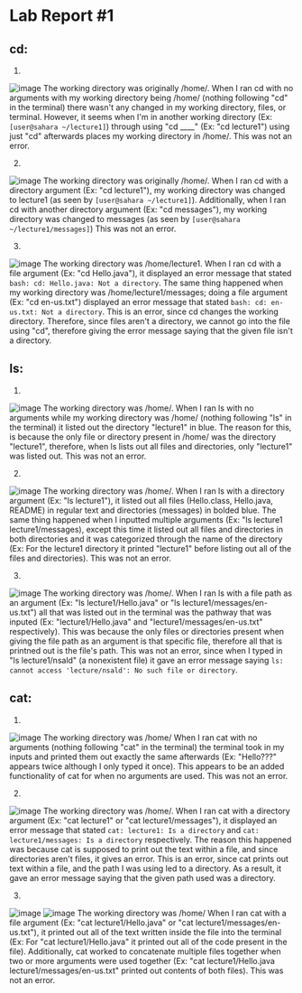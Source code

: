 # Lab Report #1

## cd:
1.
![image](https://github.com/Biehler1/cse15l-lab-reports/assets/103413662/27328f9b-5245-4b98-b844-da22a554b55f)
The working directory was originally /home/.
When I ran cd with no arguments with my working directory being /home/ (nothing following "cd" in the terminal) there wasn't any changed in my working directory, files, or terminal.
However, it seems when I'm in another working directory (Ex: `[user@sahara ~/lecture1]`) through using "cd ____" (Ex: "cd lecture1") using just "cd" afterwards places my working directory in /home/.
This was not an error. 

2.
![image](https://github.com/Biehler1/cse15l-lab-reports/assets/103413662/c79a85d6-5349-43bd-9c6a-cd8b2cf37108)
The working directory was originally /home/.
When I ran cd with a directory argument (Ex: "cd lecture1"), my working directory was changed to lecture1 (as seen by `[user@sahara ~/lecture1]`). Additionally, when I ran cd with another directory argument (Ex: "cd messages"), my working directory was changed to messages (as seen by `[user@sahara ~/lecture1/messages]`)
This was not an error.

3.
![image](https://github.com/Biehler1/cse15l-lab-reports/assets/103413662/02dca537-f263-426b-bd0c-5af9ae7e8fcc)
The working directory was /home/lecture1.
When I ran cd with a file argument (Ex: "cd Hello.java"), it displayed an error message that stated `bash: cd: Hello.java: Not a directory`. The same thing happened when my working directory was /home/lecture1/messages; doing a file argument (Ex: "cd en-us.txt") displayed an error message that stated `bash: cd: en-us.txt: Not a directory`.
This is an error, since cd changes the working directory. Therefore, since files aren't a directory, we cannot go into the file using "cd", therefore giving the error message saying that the given file isn't a directory.

## ls:
1.
![image](https://github.com/Biehler1/cse15l-lab-reports/assets/103413662/33b03ee6-b491-4922-9e06-bc0e71cf2d42)
The working directory was /home/.
When I ran ls with no arguments while my working directory was /home/ (nothing following "ls" in the terminal) it listed out the directory "lecture1" in blue. The reason for this, is because the only file or directory present in /home/ was the directory "lecture1", therefore, when ls lists out all files and directories, only "lecture1" was listed out.
This was not an error.

2.
![image](https://github.com/Biehler1/cse15l-lab-reports/assets/103413662/a03c4df4-9dca-41c5-8f7b-764aa878d44c)
The working directory was /home/.
When I ran ls with a directory argument (Ex: "ls lecture1"), it listed out all files (Hello.class, Hello.java, README) in regular text and directories (messages) in bolded blue. The same thing happened when I inputted multiple arguments (Ex: "ls lecture1 lecture1/messages), except this time it listed out all files and directories in both directories and it was categorized through the name of the directory (Ex: For the lecture1 directory it printed "lecture1" before listing out all of the files and directories). 
This was not an error.

3.
![image](https://github.com/Biehler1/cse15l-lab-reports/assets/103413662/0ae6c600-5f9d-4cde-b79f-ad448e0bc6a4)
The working directory was /home/.
When I ran ls with a file path as an argument (Ex: "ls lecture1/Hello.java" or "ls lecture1/messages/en-us.txt") all that was listed out in the terminal was the pathway that was inputed (Ex: "lecture1/Hello.java" and "lecture1/messages/en-us.txt" respectively). This was because the only files or directories present when giving the file path as an argument is that specific file, therefore all that is printned out is the file's path.
This was not an error, since when I typed in "ls lecture1/nsald" (a nonexistent file) it gave an error message saying `ls: cannot access 'lecture/nsald': No such file or directory`.

## cat:
1.
![image](https://github.com/Biehler1/cse15l-lab-reports/assets/103413662/a9e5b4f8-101f-4afd-99a2-de73ef0206e2)
The working directory was /home/
When I ran cat with no arguments (nothing following "cat" in the terminal) the terminal took in my inputs and printed them out exactly the same afterwards (Ex: "Hello???" appears twice although I only typed it once). This appears to be an added functionality of cat for when no arguments are used.
This was not an error.

2.
![image](https://github.com/Biehler1/cse15l-lab-reports/assets/103413662/c4de49cc-ed0f-4cfa-8da6-0d83853196f6)
The working directory was /home/.
When I ran cat with a directory argument (Ex: "cat lecture1" or "cat lecture1/messages"), it displayed an error message that stated `cat: lecture1: Is a directory` and `cat: lecture1/messages: Is a directory` respectively. The reason this happened was because cat is supposed to print out the text within a file, and since directories aren't files, it gives an error.
This is an error, since cat prints out text within a file, and the path I was using led to a directory. As a result, it gave an error message saying that the given path used was a directory.

3.
![image](https://github.com/Biehler1/cse15l-lab-reports/assets/103413662/15d2cfc8-d99e-4680-9e78-f415c96105ae)
![image](https://github.com/Biehler1/cse15l-lab-reports/assets/103413662/77d36d28-e568-4c06-bb40-e92c2dc87a10)
The working directory was /home/
When I ran cat with a file argument (Ex: "cat lecture1/Hello.java" or "cat lecture1/messages/en-us.txt"), it printed out all of the text written inside the file into the terminal (Ex: For "cat lecture1/Hello.java" it printed out all of the code present in the file). Additionally, cat worked to concatenate multiple files together when two or more arguments were used together (Ex: "cat lecture1/Hello.java lecture1/messages/en-us.txt" printed out contents of both files).
This was not an error. 
